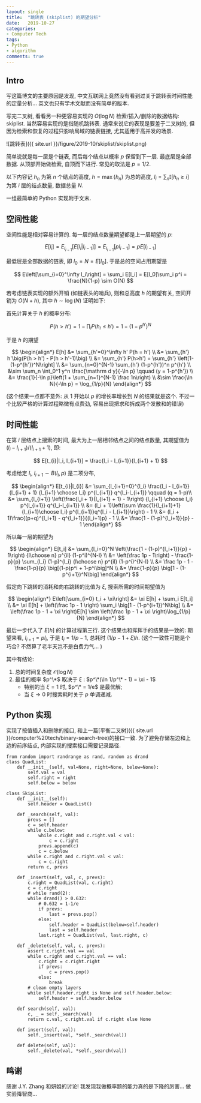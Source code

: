 ```yaml
---
layout: single
title:  "跳转表 (skiplist) 的期望分析"
date:   2019-10-27
categories:
- Computer Tech
tags: 
- Python
- algorithm
comments: true
---
```

## Intro ##
写这篇博文的主要原因是发现, 中文互联网上竟然没有看到过关于跳转表时间性能的定量分析... 
英文也只有学术文献而没有简单的版本. 

写完二叉树, 看看另一种更容易实现的 $O(\log N)$ 检索/插入/删除的数据结构: skiplist. 
当然容易实现的是指随机跳转表. 通常来说它的表现是要差于二叉树的, 
但因为检索和恢复的过程只影响局域的链表链接, 尤其适用于高并发的场景. 

![跳转表]({{ site.url }}/figure/2019-10/skiplist/skiplist.png) 

简单说就是每一层是个链表, 而后每个结点以概率 $p$ 保留到下一层. 最底层是全部数据. 
从顶部开始做检索, 自顶而下进行. 常见的取法是 $p=1/2$. 

以下内容记 $h_n$ 为第 $n$ 个结点的高度, $h = \max\{h_n\}$ 为总的高度, 
$l_i = \sum_n \mathbb I \big[h_n \ge i\big]$ 为第 $i$ 层的结点数量, 
数据总量 $N$. 

一组最简单的 Python 实现附于文末. 

## 空间性能 ##
空间性能是相对容易计算的. 每一层的结点数量期望都是上一层期望的 $p$: 

$$
E[l_i] = E_{l_{i-1}}\big[E[l_i|l_{i-1}]\big] = E_{l_{i-1}}[pl_{i-1}] = pE[l_{i-1}]
$$

最低层是全部数据的链表, 即 $l_0 = N = E[l_0]$. 于是总的空间占用期望是

$$
E\left[\sum_{i=0}^\infty l_i\right] = \sum_i E[l_i] = E[l_0]\sum_i p^i = \frac{N}{1-p} \sim O(N)
$$

若考虑链表实现的额外开销 (如链表头的哨兵), 则和总高度 $h$ 的期望有关, 
空间开销为 $O(N+h)$, 其中 $h\sim\log(N)$ 证明如下:

首先计算关于 $h$ 的概率分布: 

$$
P(h > h') = 1 - \prod_i P(h_i \le h') = 1 - (1-p^{h'})^N
$$ 

于是 $h$ 的期望

$$
\begin{align*}
E[h] &= \sum_{h'=0}^\infty h' P(h = h') \\
     &= \sum_{h'} h'\big(P(h > h') - P(h > h'-1)\big)  \\
     &= \sum_{h'} P(h>h') = \sum_{h'} \left[1-(1-p^{h'})^N\right] \\
     &= \sum_{n=0}^{N-1} \sum_{h'} (1-p^{h'})^n p^{h'} \\
     &\sim \sum_n \int_0^1 y^n \frac{\mathrm d y}{-\ln p} 
     \qquad (y = 1-p^{h'}) \\
     &= \frac{1}{-\ln p}\left(1 + \sum_{n=1}^{N-1} \frac 1n\right) \\
     &\sim \frac{\ln N}{-\ln p} = \log_{1/p}{N}
\end{align*}
$$

(这个结果一点都不意外: 从 1 开始以 $p$ 的增长率增长到 $N$ 的结果就是这个. 不过一个比较严格的计算过程略微有点费劲, 
容易出现把求和拆成两个发散和的错误)

## 时间性能 ##
在第 $i$ 层结点上搜索的时间, 最大为上一层相邻结点之间的结点数量, 其期望值为 
$(l_i - l_{i+1})/(l_{i+1}+1)$, 即: 

$$
E[t_{i}|l_i, l_{i+1}] = \frac{l_i - l_{i+1}}{l_{i+1} + 1}
$$

考虑给定 $l_{i}$, $l_{i+1}\sim B(l_i, p)$ 是二项分布, 

$$
\begin{align*}
E[t_{i}|l_{i}] &= \sum_{l_{i+1}=0}^{l_i} 
\frac{l_i - l_{i+1}}{l_{i+1} + 1} {l_{i+1} \choose l_i} p^{l_{i+1}} 
q^{l_i-l_{i+1}} \qquad (q = 1-p)\\
&= \sum_{l_{i+1}} \left(\frac{l_i + 1}{l_{i+1} + 1} - 1\right)
{l_{i+1} \choose l_i} p^{l_{i+1}} q^{l_i-l_{i+1}} \\ 
&= (l_i + 1)\left(\sum \frac{1}{l_{i+1}+1}{l_{i+1}\choose l_i}
p^{l_{i+1}}q^{l_i - l_{i+1}}\right) - 1 \\
&= (l_i + 1)\frac{(p+q)^{l_i+1} - q^{l_i+1}}{(l_i+1)p} - 1  \\
&= \frac{1 - (1-p)^{l_i+1}}{p} - 1
\end{align*}
$$

所以每一层的期望为

$$
\begin{align*}
E[t_i] &= \sum_{l_i=0}^N \left(\frac{1 - (1-p)^{l_i+1}}{p} - 1\right)
{l\choose n} p^{il} (1-p^i)^{N-l} \\
&= \left(\frac 1p - 1\right) - \frac{1-p}{p} \sum_{l_i} (1-p)^{l_i}
{l\choose n} p^{il} (1-p^i)^{N-l} \\
&= \frac 1p - 1 - \frac{1-p}{p} \big[(1-p)p^i + 1-p^i\big]^N \\
&= \frac{1-p}{p} \big[1 - (1-p^{i+1})^N\big]
\end{align*}
$$

假定向下跳转的消耗和向右跳转的比值为 $\xi$, 搜索所需的时间期望值为

$$
\begin{align*}
E\left[\sum_{i=0} t_i + \xi\right] &= \xi E[h] + \sum_i E[t_i] \\
&= \xi E[h] + \left(\frac 1p - 1 \right)
\sum_i \big[1 - (1-p^{i+1})^N\big] \\
&= \left(\frac 1p - 1 + \xi \right)E[h] 
\sim \left(\frac 1p - 1 + \xi \right)\log_{1/p}{N}
\end{align*}
$$

最后一步代入了 $E[h]$ 的计算过程第三行. 这个结果也和挥挥手的结果是一致的: 
期望来看, $l_{i+1} = p l_i$, 于是 $t_i = 1/p-1$, 总耗时 $(1/p-1+\xi)h$. 
(这个一致性可能是个巧合? 不然算了老半天岂不是白费力气... )

其中有结论: 
1. 总的时间复杂度 $\mathcal O(\log N)$
2. 最佳的概率 $p^\*$ 取决于 $\xi$ : $p^\*(\ln 1/p^\* - 1) = \xi - 1$
    - 特别的当 $\xi = 1$ 时, $p^\* = 1/e$ 是最优解; 
    - 当 $\xi\to 0$ 时搜索耗时关于 $p$ 单调递减. 


## Python 实现 ##
实现了按值插入和删除的接口, 和上一篇[平衡二叉树]({{ site.url }}/computer%20tech/binary-search-tree)的接口一致. 
为了避免存储左边和上边的前序结点, 内部实现的搜索接口需要记录路径. 

```
from random import randrange as rand, random as drand
class QuadList:
    def __init__(self, val=None, right=None, below=None):
        self.val = val
        self.right = right
        self.below = below

class SkipList:
    def __init__(self):
        self.header = QuadList()

    def _search(self, val):
        prevs = []
        c = self.header
        while c.below:
            while c.right and c.right.val < val:
                c = c.right
            prevs.append(c)
            c = c.below
        while c.right and c.right.val < val:
            c = c.right
        return c, prevs

    def _insert(self, val, c, prevs):
        c.right = QuadList(val, c.right)
        c = c.right
        # while rand(2):
        while drand() > 0.632:
            # 0.632 = 1-1/e
            if prevs:
                last = prevs.pop()
            else:
                self.header = QuadList(below=self.header)
                last = self.header
            last.right = QuadList(val, last.right, c)

    def _delete(self, val, c, prevs):
        assert c.right.val == val
        while c.right and c.right.val == val:
            c.right = c.right.right
            if prevs: 
                c = prevs.pop()
            else:
                break
        # clean empty layers
        while self.header.right is None and self.header.below:
            self.header = self.header.below

    def search(self, val):
        c, _ = self._search(val)
        return c.val, c.right.val if c.right else None

    def insert(self, val):
        self._insert(val, *self._search(val))

    def delete(self, val):
        self._delete(val, *self._search(val))
```

## 鸣谢 ##
感谢 J.Y. Zhang 和妍姐的讨论! 
我发现我做概率题的能力真的是下降的厉害... 做实验降智商... 
